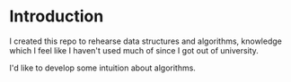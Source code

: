 # Introduction

I created this repo to rehearse data structures and algorithms, knowledge which I feel like I haven't used much of since I got out of university.

I'd like to develop some intuition about algorithms.
